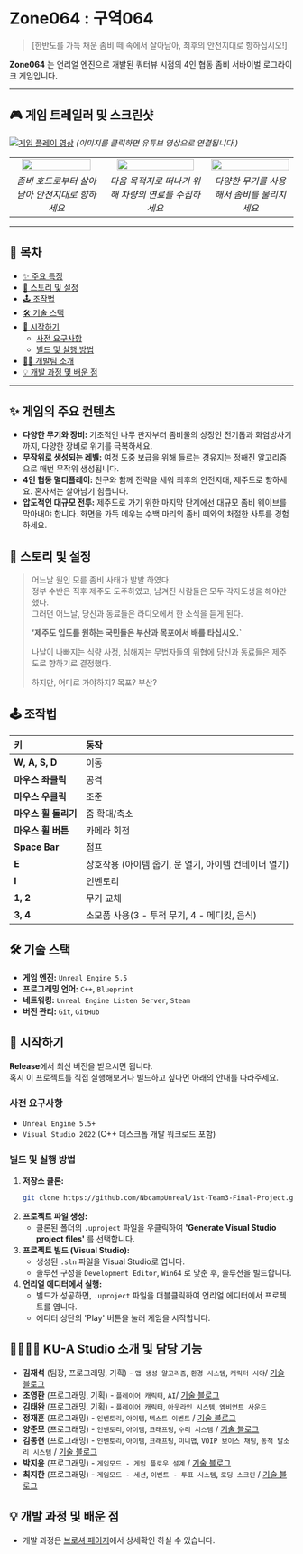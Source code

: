 # Zone064 : 구역064
> [한반도를 가득 채운 좀비 떼 속에서 살아남아, 최후의 안전지대로 향하십시오!]

**Zone064** 는 언리얼 엔진으로 개발된 쿼터뷰 시점의 4인 협동 좀비 서바이벌 로그라이크 게임입니다.

---

## 🎮 게임 트레일러 및 스크린샷

[![게임 플레이 영상](https://github.com/user-attachments/assets/a726dc5b-48e6-47a3-a713-e86a349401cc)](https://youtu.be/bgwEXZA_5Tc?si=ZEXcr4aCSJkWcZuE)
*(이미지를 클릭하면 유튜브 영상으로 연결됩니다.)*

| | | |
|:----------------------------------------------------------:|:------------------------------------------------------------:|:------------------------------------------------------------:|
| <img src="https://github.com/user-attachments/assets/0d4e4832-6118-4285-8362-6f0b73804bbc" width="90%"> | <img src="https://github.com/user-attachments/assets/c9f11561-9062-4cdc-8e8a-3b507562daa2" width="90%"> | <img src="https://github.com/user-attachments/assets/c20ab8f7-558f-4c0e-a2e2-89411c321210" width="100%"> |
| *좀비 호드로부터 살아남아 안전지대로 향하세요* | *다음 목적지로 떠나기 위해 차량의 연료를 수집하세요* | *다양한 무기를 사용해서 좀비를 물리치세요* |

---

## 📑 목차

- [✨ 주요 특징](#-주요-특징)
- [📖 스토리 및 설정](#-스토리-및-설정)
- [🕹️ 조작법](#️-조작법)
- [🛠️ 기술 스택](#️-기술-스택)
- [🚀 시작하기](#-시작하기)
  - [사전 요구사항](#사전-요구사항)
  - [빌드 및 실행 방법](#빌드-및-실행-방법)
- [🧑‍💻 개발팀 소개](#-개발팀-소개)
- [💡 개발 과정 및 배운 점](#-개발-과정-및-배운-점)

---

## ✨ 게임의 주요 컨텐츠
* **다양한 무기와 장비:** 기초적인 나무 판자부터 좀비물의 상징인 전기톱과 화염방사기까지, 다양한 장비로 위기를 극복하세요.
* **무작위로 생성되는 레벨:** 여정 도중 보급을 위해 들르는 경유지는 정해진 알고리즘으로 매번 무작위 생성됩니다.
* **4인 협동 멀티플레이:** 친구와 함께 전략을 세워 최후의 안전지대, 제주도로 향하세요. 혼자서는 살아남기 힘듭니다.
* **압도적인 대규모 전투:** 제주도로 가기 위한 마지막 단계에선 대규모 좀비 웨이브를 막아내야 합니다. 화면을 가득 메우는 수백 마리의 좀비 떼와의 처절한 사투를 경험하세요.

## 📖 스토리 및 설정

> 어느날  원인 모를 좀비 사태가 발발 하였다. <br>
> 정부 수반은 직후 제주도 도주하였고, 남겨진 사람들은 모두 각자도생을 해야만 했다. <br>
> 그러던 어느날, 당신과 동료들은 라디오에서 한 소식을 듣게 된다.
>
> **’제주도 입도를 원하는 국민들은 부산과 목포에서 배를 타십시오.`**
> 
> 나날이 나빠지는 식량 사정, 심해지는 무법자들의 위협에 
> 당신과 동료들은 제주도로 향하기로 결정했다. 
>
> 하지만, 어디로 가야하지? 목포? 부산?


## 🕹️ 조작법

| 키 | 동작 |
| :--- | :--- |
| **W, A, S, D** | 이동 |
| **마우스 좌클릭** | 공격 |
| **마우스 우클릭** | 조준 |
| **마우스 휠 돌리기** | 줌 확대/축소 |
| **마우스 휠 버튼** | 카메라 회전 |
| **Space Bar** | 점프 |
| **E** | 상호작용 (아이템 줍기, 문 열기, 아이템 컨테이너 열기) |
| **I** | 인벤토리 |
| **1, 2** | 무기 교체 |
| **3, 4** | 소모품 사용(3 - 투척 무기, 4 - 메디킷, 음식) |

## 🛠️ 기술 스택

* **게임 엔진:** `Unreal Engine 5.5`
* **프로그래밍 언어:** `C++`, `Blueprint`
* **네트워킹:** `Unreal Engine Listen Server`, `Steam`
* **버전 관리:** `Git`, `GitHub`

## 🚀 시작하기

**Release**에서 최신 버전을 받으시면 됩니다. 
<br>
혹시 이 프로젝트를 직접 실행해보거나 빌드하고 싶다면 아래의 안내를 따라주세요.

### 사전 요구사항

* `Unreal Engine 5.5+`
* `Visual Studio 2022` (C++ 데스크톱 개발 워크로드 포함)

### 빌드 및 실행 방법

1.  **저장소 클론:**
    ```bash
    git clone https://github.com/NbcampUnreal/1st-Team3-Final-Project.git
    ```
2.  **프로젝트 파일 생성:**
    * 클론된 폴더의 `.uproject` 파일을 우클릭하여 **'Generate Visual Studio project files'** 를 선택합니다.
3.  **프로젝트 빌드 (Visual Studio):**
    * 생성된 `.sln` 파일을 Visual Studio로 엽니다.
    * 솔루션 구성을 `Development Editor`, `Win64` 로 맞춘 후, 솔루션을 빌드합니다.
4.  **언리얼 에디터에서 실행:**
    * 빌드가 성공하면, `.uproject` 파일을 더블클릭하여 언리얼 에디터에서 프로젝트를 엽니다.
    * 에디터 상단의 'Play' 버튼을 눌러 게임을 시작합니다.

## 👨‍👩‍👧‍👦 KU-A Studio 소개 및 담당 기능

* **김재석** (팀장, 프로그래밍, 기획) - `맵 생성 알고리즘`, `환경 시스템`, `캐릭터 시야`/ [기술 블로그](https://velog.io/@cmgeugene/posts)
* **조영환** (프로그래밍, 기획) - `플레이어 캐릭터`, `AI`/ [기술 블로그](https://alwaysyoung2.tistory.com/)
* **김태완** (프로그래밍, 기획) - `플레이어 캐릭터`, `아웃라인 시스템`, `엠비언트 사운드`
* **정재훈** (프로그래밍) - `인벤토리`, `아이템`, `텍스트 이벤트` / [기술 블로그](https://velog.io/@sotakqmf01/posts)
* **양준모** (프로그래밍) - `인벤토리`, `아이템`, `크래프팅`, `수리 시스템` / [기술 블로그](https://junmo.tistory.com/)
* **김동현** (프로그래밍) - `인벤토리`, `아이템`, `크래프팅`, `미니맵`, `VOIP 보이스 채팅`, `동적 발소리 시스템` / [기술 블로그](https://dong-grae.tistory.com/)
* **박지윤** (프로그래밍) - `게임모드 - 게임 플로우 설계` / [기술 블로그](https://unreality.tistory.com/)
* **최지한** (프로그래밍) - `게임모드 - 세션`, `이벤트 - 투표 시스템`, `로딩 스크린` / [기술 블로그](https://ji-han.tistory.com/)

## 💡 개발 과정 및 배운 점

* 개발 과정은 [브로셔 페이지](https://www.notion.so/teamsparta/1-3-Zone064-21e2dc3ef51480ff8e3eddf85c0bccaa?source=copy_link)에서 상세확인 하실 수 있습니다.
